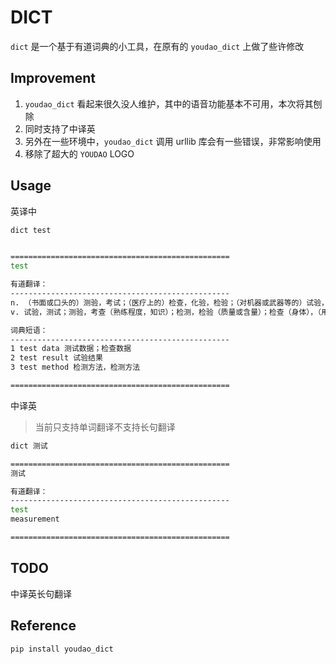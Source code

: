 # DICT

`dict` 是一个基于有道词典的小工具，在原有的 `youdao_dict` 上做了些许修改  

## Improvement

1. `youdao_dict` 看起来很久没人维护，其中的语音功能基本不可用，本次将其刨除  
2. 同时支持了中译英
3. 另外在一些环境中，`youdao_dict` 调用 urllib 库会有一些错误，非常影响使用  
4. 移除了超大的 `YOUDAO` LOGO

## Usage

英译中

``` bash
dict test


=================================================
test

有道翻译：
-------------------------------------------------
n. （书面或口头的）测验，考试；（医疗上的）检查，化验，检验；（对机器或武器等的）试验，检验；（对水、土壤、空气等的）检测，检验；（衡量能力或技能等的）测试，考验；医疗检查设备；化验结果；（常指板球、橄榄球的）国际锦标赛（Test）；准则，标准；（冶）烤钵，灰皿；（一些无脊椎动物和原生动物的）甲壳
v. 试验，测试；测验，考查（熟练程度，知识）；检测，检验（质量或含量）；检查（身体），（用试剂）化验；考验；尝，（触）试

词典短语：
-------------------------------------------------
1 test data 测试数据；检查数据
2 test result 试验结果
3 test method 检测方法，检测方法

=================================================
```

中译英

> 当前只支持单词翻译不支持长句翻译

``` bash
dict 测试

=================================================
测试

有道翻译：
-------------------------------------------------
test
measurement

=================================================
```

## TODO

中译英长句翻译

 
## Reference

``` bash
pip install youdao_dict
```
